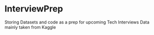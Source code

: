 # InterviewPrep
Storing Datasets and code as a prep for upcoming Tech Interviews
Data mainly taken from Kaggle

